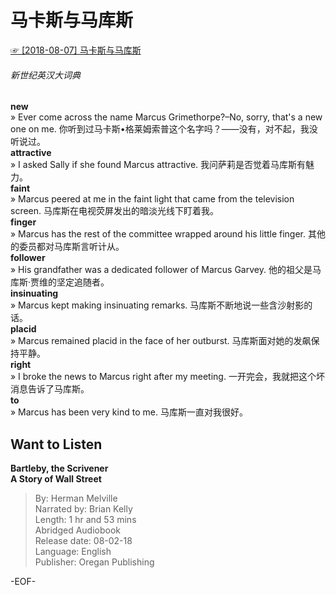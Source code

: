 # 马卡斯与马库斯  
[☞ [2018-08-07] 马卡斯与马库斯 ](https://mp.weixin.qq.com/s/ZJAobsUNpEPa1w5_3TCDlA)    
  
###### 新世纪英汉大词典  
**new**  
» Ever come across the name Marcus Grimethorpe?–No, sorry, that's a new one on me. 你听到过马卡斯•格莱姆索普这个名字吗？——没有，对不起，我没听说过。  
**attractive**  
» I asked Sally if she found Marcus attractive. 我问萨莉是否觉着马库斯有魅力。  
**faint**  
» Marcus peered at me in the faint light that came from the television screen. 马库斯在电视荧屏发出的暗淡光线下盯着我。  
**finger**  
» Marcus has the rest of the committee wrapped around his little finger. 其他的委员都对马库斯言听计从。  
**follower**  
» His grandfather was a dedicated follower of Marcus Garvey. 他的祖父是马库斯·贾维的坚定追随者。  
**insinuating**  
» Marcus kept making insinuating remarks. 马库斯不断地说一些含沙射影的话。  
**placid**  
» Marcus remained placid in the face of her outburst. 马库斯面对她的发飙保持平静。  
**right**  
» I broke the news to Marcus right after my meeting. 一开完会，我就把这个坏消息告诉了马库斯。  
**to**  
» Marcus has been very kind to me. 马库斯一直对我很好。  
  
## Want to Listen  
**Bartleby, the Scrivener  
A Story of Wall Street**  
>By: Herman Melville  
Narrated by: Brian Kelly  
Length: 1 hr and 53 mins  
Abridged Audiobook  
Release date: 08-02-18  
Language: English  
Publisher: Oregan Publishing  
  
-EOF-  
